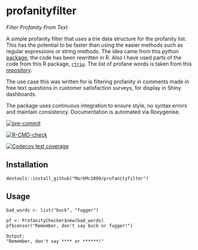 # profanityfilter
_Filter Profanity From Text_

A simple profanity filter that uses a trie data structure for the profanity list. This has the potential to be faster than using the easier methods such as regular 
expressions or string methods. The idea came from this python [package](https://github.com/arhankundu99/profanity-filter); the code has been rewritten in R. Also I have used 
parts of the code from this R package, [`rtrie`](https://github.com/ezgraphs/rtrie/blob/develop/R/rtrie.R). The list of profane words is taken from this 
[repository](https://github.com/zacanger/profane-words).

The use case this was written for is filtering profanity in comments made in free text questions in customer satisfaction surveys, for display in Shiny dashboards.

The package uses continuous integration to ensure style, no syntax errors and maintain consistency. Documentation is automated via Roxygenise.

<!-- badges: start -->
[![pre-commit](https://img.shields.io/badge/pre--commit-enabled-brightgreen?logo=pre-commit&logoColor=white)](https://github.com/pre-commit/pre-commit)

[![R-CMD-check](https://github.com/MarkMc1089/profanityfilter/actions/workflows/check-standard.yaml/badge.svg)](https://github.com/MarkMc1089/profanityfilter/actions/workflows/check-standard.yaml)

[![Codecov test coverage](https://codecov.io/gh/MarkMc1089/profanityfilter/branch/master/graph/badge.svg)](https://codecov.io/gh/MarkMc1089/profanityfilter?branch=master)
<!-- badges: end -->

## Installation
```
devtools::install_github("MarkMc1089/profanityfilter")
```

## Usage

```
bad_words <- list("buck", "fugger")

pf <- ProfanityChecker$new(bad_words)
pf$censor("Remember, don't say buck or fugger!")

Output:
"Remember, don't say **** or ******!"
```
